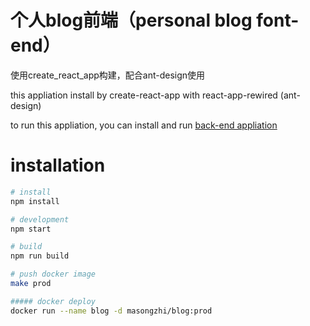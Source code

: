 # 个人blog前端（personal blog font-end）
使用create_react_app构建，配合ant-design使用

this appliation install by create-react-app with react-app-rewired (ant-design)

to run this appliation, you can install and run [back-end appliation](https://github.com/masongzhi/self_koa_blog)

# installation
```bash
# install
npm install

# development
npm start

# build
npm run build

# push docker image
make prod

##### docker deploy
docker run --name blog -d masongzhi/blog:prod
```
